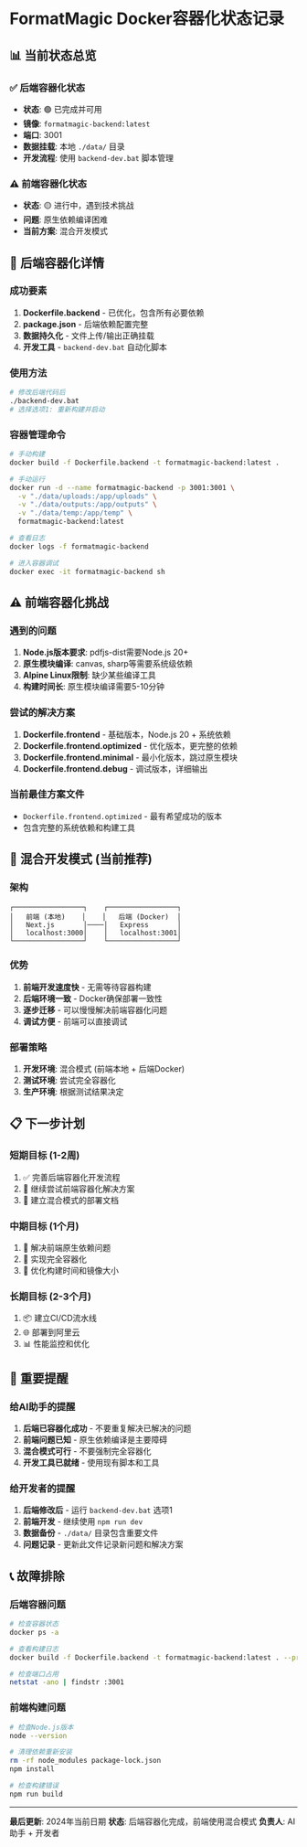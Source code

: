# FormatMagic Docker容器化状态记录

## 📊 当前状态总览

### ✅ 后端容器化状态
- **状态**: 🟢 已完成并可用
- **镜像**: `formatmagic-backend:latest`
- **端口**: 3001
- **数据挂载**: 本地 `./data/` 目录
- **开发流程**: 使用 `backend-dev.bat` 脚本管理

### ⚠️ 前端容器化状态
- **状态**: 🟡 进行中，遇到技术挑战
- **问题**: 原生依赖编译困难
- **当前方案**: 混合开发模式

## 🔧 后端容器化详情

### 成功要素
1. **Dockerfile.backend** - 已优化，包含所有必要依赖
2. **package.json** - 后端依赖配置完整
3. **数据持久化** - 文件上传/输出正确挂载
4. **开发工具** - `backend-dev.bat` 自动化脚本

### 使用方法
```bash
# 修改后端代码后
./backend-dev.bat
# 选择选项1: 重新构建并启动
```

### 容器管理命令
```bash
# 手动构建
docker build -f Dockerfile.backend -t formatmagic-backend:latest .

# 手动运行
docker run -d --name formatmagic-backend -p 3001:3001 \
  -v "./data/uploads:/app/uploads" \
  -v "./data/outputs:/app/outputs" \
  -v "./data/temp:/app/temp" \
  formatmagic-backend:latest

# 查看日志
docker logs -f formatmagic-backend

# 进入容器调试
docker exec -it formatmagic-backend sh
```

## ⚠️ 前端容器化挑战

### 遇到的问题
1. **Node.js版本要求**: pdfjs-dist需要Node.js 20+
2. **原生模块编译**: canvas, sharp等需要系统级依赖
3. **Alpine Linux限制**: 缺少某些编译工具
4. **构建时间长**: 原生模块编译需要5-10分钟

### 尝试的解决方案
1. **Dockerfile.frontend** - 基础版本，Node.js 20 + 系统依赖
2. **Dockerfile.frontend.optimized** - 优化版本，更完整的依赖
3. **Dockerfile.frontend.minimal** - 最小化版本，跳过原生模块
4. **Dockerfile.frontend.debug** - 调试版本，详细输出

### 当前最佳方案文件
- `Dockerfile.frontend.optimized` - 最有希望成功的版本
- 包含完整的系统依赖和构建工具

## 🎯 混合开发模式 (当前推荐)

### 架构
```
┌─────────────────┐    ┌─────────────────┐
│   前端 (本地)    │    │   后端 (Docker)  │
│   Next.js       │────│   Express       │
│   localhost:3000│    │   localhost:3001│
└─────────────────┘    └─────────────────┘
```

### 优势
1. **前端开发速度快** - 无需等待容器构建
2. **后端环境一致** - Docker确保部署一致性
3. **逐步迁移** - 可以慢慢解决前端容器化问题
4. **调试方便** - 前端可以直接调试

### 部署策略
1. **开发环境**: 混合模式 (前端本地 + 后端Docker)
2. **测试环境**: 尝试完全容器化
3. **生产环境**: 根据测试结果决定

## 📋 下一步计划

### 短期目标 (1-2周)
1. ✅ 完善后端容器化开发流程
2. 🔄 继续尝试前端容器化解决方案
3. 📝 建立混合模式的部署文档

### 中期目标 (1个月)
1. 🎯 解决前端原生依赖问题
2. 🚀 实现完全容器化
3. 🔧 优化构建时间和镜像大小

### 长期目标 (2-3个月)
1. 📦 建立CI/CD流水线
2. 🌐 部署到阿里云
3. 📊 性能监控和优化

## 🚨 重要提醒

### 给AI助手的提醒
1. **后端已容器化成功** - 不要重复解决已解决的问题
2. **前端问题已知** - 原生依赖编译是主要障碍
3. **混合模式可行** - 不要强制完全容器化
4. **开发工具已就绪** - 使用现有脚本和工具

### 给开发者的提醒
1. **后端修改后** - 运行 `backend-dev.bat` 选项1
2. **前端开发** - 继续使用 `npm run dev`
3. **数据备份** - `./data/` 目录包含重要文件
4. **问题记录** - 更新此文件记录新问题和解决方案

## 📞 故障排除

### 后端容器问题
```bash
# 检查容器状态
docker ps -a

# 查看构建日志
docker build -f Dockerfile.backend -t formatmagic-backend:latest . --progress=plain

# 检查端口占用
netstat -ano | findstr :3001
```

### 前端构建问题
```bash
# 检查Node.js版本
node --version

# 清理依赖重新安装
rm -rf node_modules package-lock.json
npm install

# 检查构建错误
npm run build
```

---

**最后更新**: 2024年当前日期
**状态**: 后端容器化完成，前端使用混合模式
**负责人**: AI助手 + 开发者
